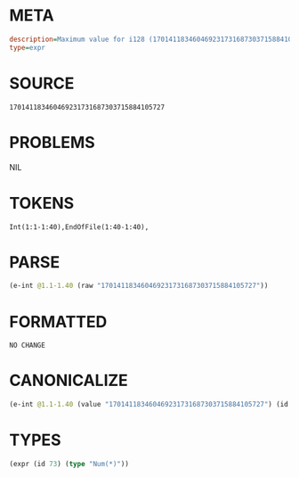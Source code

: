 # META
~~~ini
description=Maximum value for i128 (170141183460469231731687303715884105727)
type=expr
~~~
# SOURCE
~~~roc
170141183460469231731687303715884105727
~~~
# PROBLEMS
NIL
# TOKENS
~~~zig
Int(1:1-1:40),EndOfFile(1:40-1:40),
~~~
# PARSE
~~~clojure
(e-int @1.1-1.40 (raw "170141183460469231731687303715884105727"))
~~~
# FORMATTED
~~~roc
NO CHANGE
~~~
# CANONICALIZE
~~~clojure
(e-int @1.1-1.40 (value "170141183460469231731687303715884105727") (id 73))
~~~
# TYPES
~~~clojure
(expr (id 73) (type "Num(*)"))
~~~
